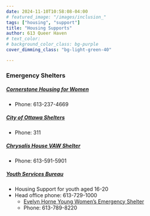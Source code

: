 ```yaml
---
date: 2024-11-10T10:58:08-04:00
# featured_image: "/images/inclusion_"
tags: ["housing", "support"]
title: "Housing Supports"
author: 613 Queer Haven
# text_color:
# background_color_class: bg-purple
cover_dimming_class: "bg-light-green-40"

---
```


### Emergency Shelters
<!-- Add the more tag where you want the "Read more" to trigger  -->


##### [Cornerstone Housing for Women](https://cornerstonewomen.ca/programs-and-services/shelter/)
- Phone: 613-237-4669
<!--more--> 

##### [City of Ottawa Shelters](https://ottawa.ca/en/city-hall/creating-equal-inclusive-and-diverse-city/accessibility-city/housing)
- Phone: 311

##### [Chrysalis House VAW Shelter](https://wocrc.ca/program/chrysalis-house/)
 - Phone: 613-591-5901

##### [Youth Services Bureau](https://www.ysb.ca/)
- Housing Support for youth aged 16-20
- Head office phone: 613-729-1000
  - [Evelyn Horne Young Women’s Emergency Shelter](https://www.ysb.ca/services/community-and-housing-services/housing-and-shelter/young-womens-shelter/)
  - Phone: 613-789-8220

